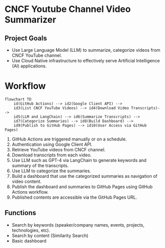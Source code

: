 # CNCF Youtube Channel Video Summarizer

## Project Goals
* Use Large Language Model (LLM) to summarize, categorize videos from CNCF YouTube channel.
* Use Cloud Native infrastructure to effectively serve Artificial Intelligence (AI) applications.
# Workflow
```mermaid 
flowchart TD  
    id(GitHub Actions) --> id2(Google Client API) --> 
    id3(List CNCF YouTube Videos) --> id4(Download Video Transcripts)--> 
    id5(LLM and LangChain) --> id6(Summarize Transcripts) --> 
    id7(Categorize Summaries) --> id8(Build Dashboard) --> 
    id9(Publish to GitHub Pages) --> id10(User Access via GitHub Pages) 
```
1. GitHub Actions are triggered manually or on a schedule.
2. Authentication using Google Client API.
3. Retrieve YouTube videos from CNCF channel.
4. Download transcripts from each video. 
5. Use LLM such as GPT-4 via LangChain to generate keywords and summary of the transcripts.
6. Use LLM to categorize the summaries. 
7. Build a dashboard that use the categorized summaries as navigation of video content.
8. Publish the dashboard and summaries to GitHub Pages using GitHub Actions workflow. 
9. Published contents are accessible via the GitHub Pages URL.

## Functions 
* Search by keywords (speaker/company names, events, projects, technologies, etc). 
* Search by content (Similarity Search) 
* Basic dashboard
